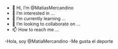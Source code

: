 - 👋 Hi, I’m @MatiasMercandino
- 👀 I’m interested in ...
- 🌱 I’m currently learning ...
- 💞️ I’m looking to collaborate on ...
- 📫 How to reach me ...

<!---
MatiasMercandino/MatiasMercandino is a ✨ special ✨ repository because its `README.md` (this file) appears on your GitHub profile.
You can click the Preview link to take a look at your changes.
--->
-Hola, soy @MatiaMercandino
-Me gusta el deporte
